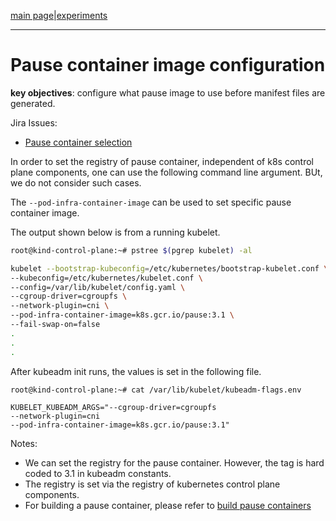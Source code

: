 [main page](README.md)|[experiments](experiments/AIR-148_.md)

---

# Pause container image configuration

**key objectives**: configure what pause image to use before manifest files are generated.

Jira Issues:
- [Pause container selection](https://airship.atlassian.net/browse/AIR-148)


In order to set the registry of pause container, independent of k8s control plane components, one can use the following command line argument. BUt, we do not consider such cases.

The ```--pod-infra-container-image``` can be used to set specific pause container image.

The output shown below is from a running kubelet.

```bash
root@kind-control-plane:~# pstree $(pgrep kubelet) -al

kubelet --bootstrap-kubeconfig=/etc/kubernetes/bootstrap-kubelet.conf \
--kubeconfig=/etc/kubernetes/kubelet.conf \
--config=/var/lib/kubelet/config.yaml \
--cgroup-driver=cgroupfs \
--network-plugin=cni \
--pod-infra-container-image=k8s.gcr.io/pause:3.1 \
--fail-swap-on=false
.
.
.
```

After kubeadm init runs, the values is set in the following file.
```
root@kind-control-plane:~# cat /var/lib/kubelet/kubeadm-flags.env 

KUBELET_KUBEADM_ARGS="--cgroup-driver=cgroupfs 
--network-plugin=cni 
--pod-infra-container-image=k8s.gcr.io/pause:3.1"
```

Notes:
- We can set the registry for the pause container. However, the tag is hard coded to 3.1 in kubeadm constants.
- The registry is set via the registry of kubernetes control plane components.
- For building a pause container, please refer to [build pause containers](https://github.com/kubernetes/kubernetes/tree/master/build/pause)
